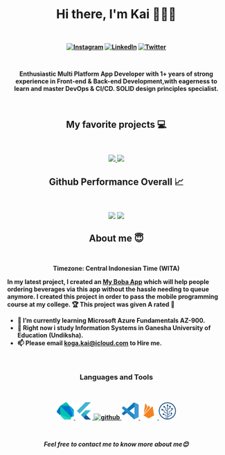 <p>
  <h1 align="center"><b>Hi there, I'm Kai 🙋🏻‍♂️</h1>
</p>
<br />
<p align="center">
  <a href="https://www.instagram.com/kaikoga45" target="_blank"><img src="https://img.shields.io/badge/Instagram-%23E4405F.svg?&style=flat-square&logo=instagram&logoColor=white" height="32px" alt="Instagram"></a>
<a href="https://www.linkedin.com/in/kai-koga-170a691a0/" target="_blank"><img src="https://img.shields.io/badge/linkedin-%230077B5.svg?&style=for-the-badge&logo=linkedin&logoColor=white" height="32px" alt="LinkedIn"></a>
<a href="https://twitter.com/kai_koga" target="_blank"><img src="https://img.shields.io/badge/twitter-%231DA1F2.svg?&style=for-the-badge&logo=twitter&logoColor=white" height="32px" alt="Twitter"></a>
</p>
</br>
<p align="center">Enthusiastic Multi Platform App Developer with 1+ years of strong experience in Front-end & Back-end Development,with eagerness to learn and master DevOps & CI/CD. SOLID design principles specialist.</p>
</br>
<h2 align="center">My favorite projects 💻</h2>
<br/>

<p align="center">
 <a href="https://github.com/kaikoga45/ditonton">
  <img align="" src="https://github-readme-stats.vercel.app/api/pin/?username=kaikoga45&repo=ditonton&theme=tokyonight" />
</a>
  <a href="https://github.com/kaikoga45/myboba">
  <img align="" src="https://github-readme-stats.vercel.app/api/pin/?username=kaikoga45&repo=myboba&theme=tokyonight" />
</a>
</p>

<h2 align="center">Github Performance Overall 📈</h2>
<br/>
<p align="center">
<img src="https://github-readme-stats.vercel.app/api?username=kaikoga45&theme=radical&show_icons=true" width="480"/>
<img src="https://github-readme-stats.vercel.app/api/top-langs/?username=kaikoga45&layout=compact&theme=nightowl" width="400" />
</p>

<h2 align="center">About me 😇</h2>
</br>
<p align="center">
Timezone: Central Indonesian Time (WITA)
</p>
<p>In my latest project, I created an <a href="https://github.com/kaikoga45/myboba">My Boba App</a> which will help people ordering beverages via this app without the hassle needing to queue anymore. I created this project in order to pass the mobile programming course at my college. 🏆 This project was given A rated 🥳</p>

- 🌱 I’m currently learning Microsoft Azure Fundamentals AZ-900.
- 🤔 Right now i study Information Systems in Ganesha University of Education (Undiksha).
- 📫 Please email koga.kai@icloud.com to Hire me.

</br>
<h3 align="center"> Languages and Tools</h3>
</p>
<br/>
<p align="center">
<a href="https://dart.dev" target="_blank"> <img src="https://github.com/devicons/devicon/blob/master/icons/dart/dart-original.svg" alt="dart" width="40" height="40"/> </a>
<a href="https://flutter.dev" target="_blank"> <img src="https://github.com/devicons/devicon/blob/master/icons/flutter/flutter-original.svg" alt="flutter" width="40" height="40"/> </a>
<a href="https://github.com" target="_blank"> <img src="https://github.com/YuriDevAT/YuriDevAT/blob/main/github_.png" alt="github" width="40" height="40"/> </a>
<a href="https://vscode.dev" target="_blank"> <img src="https://github.com/devicons/devicon/blob/master/icons/vscode/vscode-original.svg" alt="vscode" width="40" height="40"/> </a>
<a href="https://firebase.google.com/" target="_blank"> <img src="https://github.com/devicons/devicon/blob/master/icons/firebase/firebase-plain.svg" alt="firebase" width="40" height="40"/> </a>
<a href="https://www.sourcetreeapp.com" target="_blank"> <img src="https://github.com/devicons/devicon/blob/master/icons/sourcetree/sourcetree-original.svg" alt="sourcetree" width="40" height="40"/> </a>
</p>
</br>
<p align="center">
  <em><b>Feel free to contact me to know more about me</b>😊</em>
</p>
